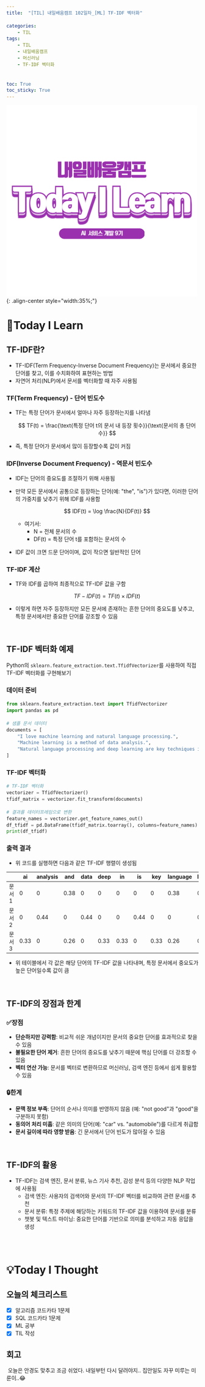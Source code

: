 ```yaml
---
title:  "[TIL] 내일배움캠프 102일차_[ML] TF-IDF 벡터화" 

categories: 
    - TIL
tags: 
    - TIL
    - 내일배움캠프
    - 머신러닝
    - TF-IDF 벡터화


toc: True
toc_sticky: True
---
```


![TIL](/assets/images/TIL2.png){: .align-center style="width:35%;"}

# 👀Today I Learn
## TF-IDF란?
- TF-IDF(Term Frequency-Inverse Document Frequency)는 문서에서 중요한 단어를 찾고, 이를 수치화하여 표현하는 방법
- 자연어 처리(NLP)에서 문서를 벡터화할 때 자주 사용됨

### TF(Term Frequency) - 단어 빈도수
- TF는 특정 단어가 문서에서 얼마나 자주 등장하는지를 나타냄

    $$
    TF(t) = \frac{\text{특정 단어 t의 문서 내 등장 횟수}}{\text{문서의 총 단어 수}}
    $$

- 즉, 특정 단어가 문서에서 많이 등장할수록 값이 커짐

### IDF(Inverse Document Frequency) - 역문서 빈도수
- IDF는 단어의 중요도를 조절하기 위해 사용됨
- 만약 모든 문서에서 공통으로 등장하는 단어(예: "the", "is")가 있다면, 이러한 단어의 가중치를 낮추기 위해 IDF를 사용함

    $$
    IDF(t) = \log \frac{N}{DF(t)}
    $$

  - 여기서:
    - N = 전체 문서의 수
    - DF(t) = 특정 단어 t를 포함하는 문서의 수

- IDF 값이 크면 드문 단어이며, 값이 작으면 일반적인 단어


### TF-IDF 계산
- TF와 IDF를 곱하여 최종적으로 TF-IDF 값을 구함

    $$
    TF-IDF(t) = TF(t) \times IDF(t)
    $$

- 이렇게 하면 자주 등장하지만 모든 문서에 존재하는 흔한 단어의 중요도를 낮추고, 특정 문서에서만 중요한 단어를 강조할 수 있음

<br>

## TF-IDF 벡터화 예제
Python의 `sklearn.feature_extraction.text.TfidfVectorizer`를 사용하여 직접 TF-IDF 벡터화를 구현해보기

### 데이터 준비

```python
from sklearn.feature_extraction.text import TfidfVectorizer
import pandas as pd

# 샘플 문서 데이터
documents = [
    "I love machine learning and natural language processing.",
    "Machine learning is a method of data analysis.",
    "Natural language processing and deep learning are key techniques in AI.",
]
```


### TF-IDF 벡터화

```python
# TF-IDF 벡터화
vectorizer = TfidfVectorizer()
tfidf_matrix = vectorizer.fit_transform(documents)

# 결과를 데이터프레임으로 변환
feature_names = vectorizer.get_feature_names_out()
df_tfidf = pd.DataFrame(tfidf_matrix.toarray(), columns=feature_names)
print(df_tfidf)
```

### 출력 결과
- 위 코드를 실행하면 다음과 같은 TF-IDF 행렬이 생성됨


|   | ai  | analysis | and  | data | deep | in  | is  | key | language | learning | love | machine | method | natural | of  | processing | techniques |
|---|----|---------|-----|------|------|----|----|-----|---------|----------|------|---------|--------|---------|----|-----------|------------|
| 문서1 | 0  | 0       | 0.38 | 0    | 0    | 0  | 0  | 0   | 0.38     | 0.38     | 0.54 | 0.38    | 0      | 0.38     | 0  | 0.38      | 0          |
| 문서2 | 0  | 0.44    | 0   | 0.44 | 0    | 0  | 0.44 | 0   | 0        | 0.33     | 0   | 0.33    | 0.44   | 0        | 0.44 | 0        | 0          |
| 문서3 | 0.33 | 0      | 0.26 | 0    | 0.33 | 0.33 | 0  | 0.33 | 0.26     | 0.26     | 0   | 0.26    | 0      | 0.26     | 0  | 0.26      | 0.33       |

- 위 테이블에서 각 값은 해당 단어의 TF-IDF 값을 나타내며, 특정 문서에서 중요도가 높은 단어일수록 값이 큼

<br>

## TF-IDF의 장점과 한계
### ✅장점
- **단순하지만 강력함**: 비교적 쉬운 개념이지만 문서의 중요한 단어를 효과적으로 찾을 수 있음
- **불필요한 단어 제거**: 흔한 단어의 중요도를 낮추기 때문에 핵심 단어를 더 강조할 수 있음
- **벡터 연산 가능**: 문서를 벡터로 변환하므로 머신러닝, 검색 엔진 등에서 쉽게 활용할 수 있음

### 🔒한계
- **문맥 정보 부족**: 단어의 순서나 의미를 반영하지 않음 (예: "not good"과 "good"을 구분하지 못함)
- **동의어 처리 미흡**: 같은 의미의 단어(예: "car" vs. "automobile")를 다르게 취급함
- **문서 길이에 따라 영향 받음**: 긴 문서에서 단어 빈도가 많아질 수 있음

<br>

## TF-IDF의 활용
- TF-IDF는 검색 엔진, 문서 분류, 뉴스 기사 추천, 감성 분석 등의 다양한 NLP 작업에 사용됨
  - 검색 엔진: 사용자의 검색어와 문서의 TF-IDF 벡터를 비교하여 관련 문서를 추천
  - 문서 분류: 특정 주제에 해당하는 키워드의 TF-IDF 값을 이용하여 문서를 분류
  - 챗봇 및 텍스트 마이닝: 중요한 단어를 기반으로 의미를 분석하고 자동 응답을 생성

<br>
<br>

# 💡Today I Thought

## 오늘의 체크리스트
- [x] 알고리즘 코드카타 1문제
- [x] SQL 코드카타 1문제
- [x] ML 공부
- [x] TIL 작성

## 회고
&nbsp;오늘은 안경도 맞추고 조금 쉬었다. 내일부턴 다시 달려야지.. 집안일도 자꾸 미루는 미룬이..😂